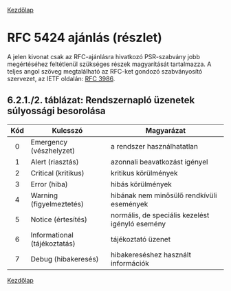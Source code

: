 [Kezdőlap](../README.md)

# RFC 5424 ajánlás (részlet)

A jelen kivonat csak az RFC-ajánlásra hivatkozó PSR-szabvány jobb megértéséhez feltétlenül
szükséges részek magyarítását tartalmazza. A teljes angol szöveg megtalálható az
RFC-ket gondozó szabványosító szervezet, az IETF oldalán: [RFC 3986](https://tools.ietf.org/html/rfc5424).

## 6.2.1./2. táblázat: Rendszernapló üzenetek súlyossági besorolása

| Kód |   Kulcsszó                    | Magyarázat |
|:---:|-------------------------------|-----------------------------------|
| 0   |   Emergency (vészhelyzet)     | a rendszer használhatatlan        |
| 1   |   Alert (riasztás)            | azonnali beavatkozást igényel     |
| 2   |   Critical (kritikus)         | kritikus körülmények              |
| 3   |   Error (hiba)                | hibás körülmények                 |
| 4   |   Warning (figyelmeztetés)    | hibának nem minősülő rendkívüli események |
| 5   |   Notice (értesítés)          | normális, de speciális kezelést igényló esemény |
| 6   |   Informational (tájékoztatás)| tájékoztató üzenet                |
| 7   |   Debug (hibakeresés)         | hibakereséshez használt információk |

[Kezdőlap](../README.md)
